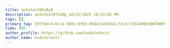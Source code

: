 ```yaml
---
title: autotestQPs8y8
description: autotest07x1Hp_10/23/2025 10:23:02 PM
tags: []
primary_tag: 197f4ec4-6c14-5b5e-9fb3-058e21403d41:tech/73554900100700000996/67838200100800006287
time: 947
author_profile: https://github.com/ksAutotests
author_name: ksAutotests
---
```

